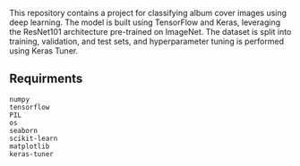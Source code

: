 This repository contains a project for classifying album cover images using deep learning. The model is built using TensorFlow and Keras, leveraging the ResNet101 architecture pre-trained on ImageNet. The dataset is split into training, validation, and test sets, and hyperparameter tuning is performed using Keras Tuner.

## Requirments
```
numpy
tensorflow
PIL
os
seaborn
scikit-learn
matplotlib
keras-tuner
```
